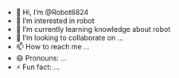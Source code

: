 - 👋 Hi, I’m @Robot6824
- 👀 I’m interested in robot
- 🌱 I’m currently learning knowledge about robot
- 💞️ I’m looking to collaborate on ...
- 📫 How to reach me ...
- 😄 Pronouns: ...
- ⚡ Fun fact: ...

<!---
Robot6824/Robot6824 is a ✨ special ✨ repository because its `README.md` (this file) appears on your GitHub profile.
You can click the Preview link to take a look at your changes.
--->
